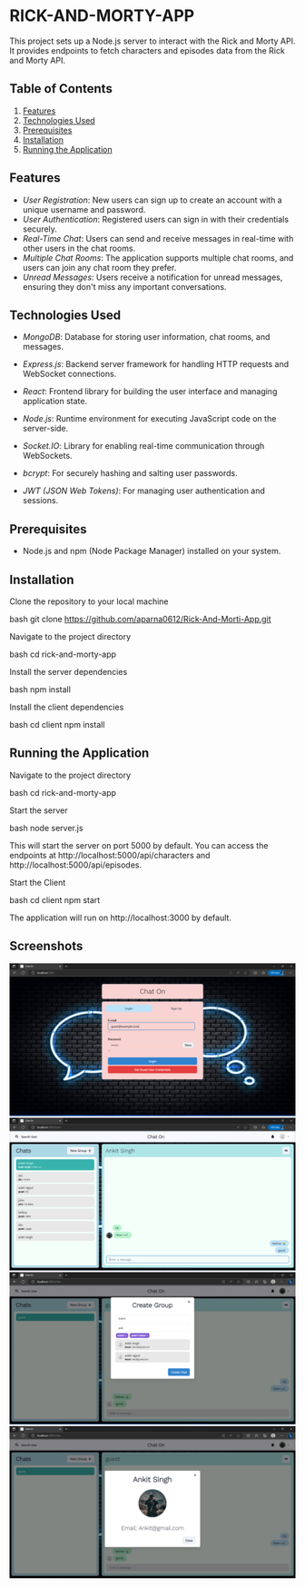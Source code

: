 <!-- @format -->

# RICK-AND-MORTY-APP

This project sets up a Node.js server to interact with the Rick and Morty API. It provides endpoints to fetch characters and episodes data from the Rick and Morty API.

## Table of Contents

1. [Features](#features)
2. [Technologies Used](#technologies-used)
3. [Prerequisites](#prerequisites)
4. [Installation](#installation)
5. [Running the Application](#running-the-application)

## Features

- _User Registration_: New users can sign up to create an account with a unique username and password.
- _User Authentication_: Registered users can sign in with their credentials securely.
- _Real-Time Chat_: Users can send and receive messages in real-time with other users in the chat rooms.
- _Multiple Chat Rooms_: The application supports multiple chat rooms, and users can join any chat room they prefer.
- _Unread Messages_: Users receive a notification for unread messages, ensuring they don't miss any important conversations.

## Technologies Used

- _MongoDB_: Database for storing user information, chat rooms, and messages.

- _Express.js_: Backend server framework for handling HTTP requests and WebSocket connections.
- _React_: Frontend library for building the user interface and managing application state.
- _Node.js_: Runtime environment for executing JavaScript code on the server-side.
- _Socket.IO_: Library for enabling real-time communication through WebSockets.
- _bcrypt_: For securely hashing and salting user passwords.

- _JWT (JSON Web Tokens)_: For managing user authentication and sessions.

## Prerequisites

- Node.js and npm (Node Package Manager) installed on your system.

## Installation

Clone the repository to your local machine

bash
git clone https://github.com/aparna0612/Rick-And-Morti-App.git

Navigate to the project directory

bash
cd rick-and-morty-app

Install the server dependencies

bash
npm install

Install the client dependencies

bash
cd client
npm install

## Running the Application

Navigate to the project directory

bash
cd rick-and-morty-app

Start the server

bash
node server.js

This will start the server on port 5000 by default. You can access the endpoints at http://localhost:5000/api/characters and http://localhost:5000/api/episodes.

Start the Client

bash
cd client
npm start

The application will run on http://localhost:3000 by default.

## Screenshots

![Login_Page Screenshot](https://github.com/AnkitSingh-16/Chat-On/blob/main/Image/homeimg.png)
![Chat_Page Screenshot](https://github.com/AnkitSingh-16/Chat-On/blob/main/Image/chatimg.png)
![Profile_Screenshot](https://github.com/AnkitSingh-16/Chat-On/blob/main/Image/img1.png)
![Group Screenshot](https://github.com/AnkitSingh-16/Chat-On/blob/main/Image/img2.png)
